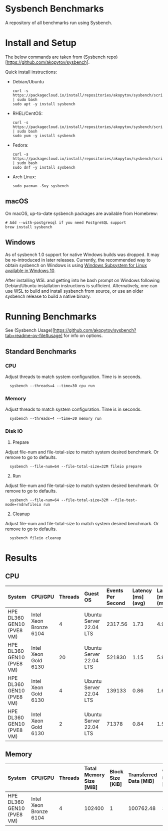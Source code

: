 # Sysbench Benchmarks
 A repository of all benchmarks run using Sysbench.

# Install and Setup
The below commands are taken from (Sysbench repo)[https://github.com/akopytov/sysbench].

Quick install instructions:

- Debian/Ubuntu
  ``` shell
  curl -s https://packagecloud.io/install/repositories/akopytov/sysbench/script.deb.sh | sudo bash
  sudo apt -y install sysbench
  ```

- RHEL/CentOS:
  ``` shell
  curl -s https://packagecloud.io/install/repositories/akopytov/sysbench/script.rpm.sh | sudo bash
  sudo yum -y install sysbench
  ```

- Fedora:
  ``` shell
  curl -s https://packagecloud.io/install/repositories/akopytov/sysbench/script.rpm.sh | sudo bash	
  sudo dnf -y install sysbench
  ```

- Arch Linux:
  ``` shell
  sudo pacman -Suy sysbench
  ```

## macOS

On macOS, up-to-date sysbench packages are available from Homebrew:
```shell
# Add --with-postgresql if you need PostgreSQL support
brew install sysbench
```

## Windows
As of sysbench 1.0 support for native Windows builds was dropped. It may
be re-introduced in later releases. Currently, the recommended way to
obtain sysbench on Windows is
using
[Windows Subsystem for Linux available in Windows 10](https://msdn.microsoft.com/en-us/commandline/wsl/about).

After installing WSL and getting into he bash prompt on Windows
following Debian/Ubuntu installation instructions is
sufficient. Alternatively, one can use WSL to build and install sysbench
from source, or use an older sysbench release to build a native binary.


# Running Benchmarks
See (Sysbench Usage)[https://github.com/akopytov/sysbench?tab=readme-ov-file#usage] for info on options.

## Standard Benchmarks

### CPU

Adjust threads to match system configuration. Time is in seconds.

``` shell
  sysbench --threads=4 --time=30 cpu run
  ```

### Memory

Adjust threads to match system configuration. Time is in seconds.

``` shell
  sysbench --threads=4 --time=30 memory run
  ```

### Disk IO

1. Prepare

Adjust file-num and file-total-size to match system desired benchmark. Or remove to go to defaults.

``` shell
  sysbench --file-num=64 --file-total-size=32M fileio prepare
  ```

2. Run

Adjust file-num and file-total-size to match system desired benchmark. Or remove to go to defaults.

``` shell
  sysbench --file-num=64 --file-total-size=32M --file-test-mode=rndrwfileio run 
  ```

2. Cleanup

Adjust file-num and file-total-size to match system desired benchmark. Or remove to go to defaults.

``` shell
  sysbench fileio cleanup 
  ```



# Results

## CPU

| System | CPU/GPU | Threads | Guest OS | Events Per Second | Latency [ms] (avg) | Latency [ms] (max/min) |
| :--- | :--- | :--- | :--- | :--- | :--- | :--- |
| HPE DL360 GEN10 (PVE8 VM) | Intel Xeon Bronze 6104 | 4 | Ubuntu Server 22.04 LTS | 2317.56 | 1.73 | 4.95/1.71 |
| HPE DL360 GEN10 (PVE8 VM) | Intel Xeon Gold 6130 | 20 | Ubuntu Server 22.04 LTS | 521830 | 1.15 | 5.92/1.04 |
| HPE DL360 GEN10 (PVE8 VM) | Intel Xeon Gold 6130 | 4 | Ubuntu Server 22.04 LTS | 139133 | 0.86 | 1.67/0.83 |
| HPE DL360 GEN10 (PVE8 VM) | Intel Xeon Gold 6130 | 2 | Ubuntu Server 22.04 LTS | 71378 | 0.84 | 1.50/0.78 |

## Memory

| System | CPU/GPU | Threads | Total Memory Size [MiB] | Block Size [KiB] | Transferred Data [MiB] | Write Speed [MiB/s] | Latency [ms] (avg) | Latency [ms] (max/min) |
| :--- | :--- | :--- | :--- | :--- | :--- | :--- | :--- | :--- |
| HPE DL360 GEN10 (PVE8 VM) | Intel Xeon Bronze 6104 | 4 | 102400 | 1 | 100762.48 | 3358.40 | 0.00 | 2.57/0.00 |